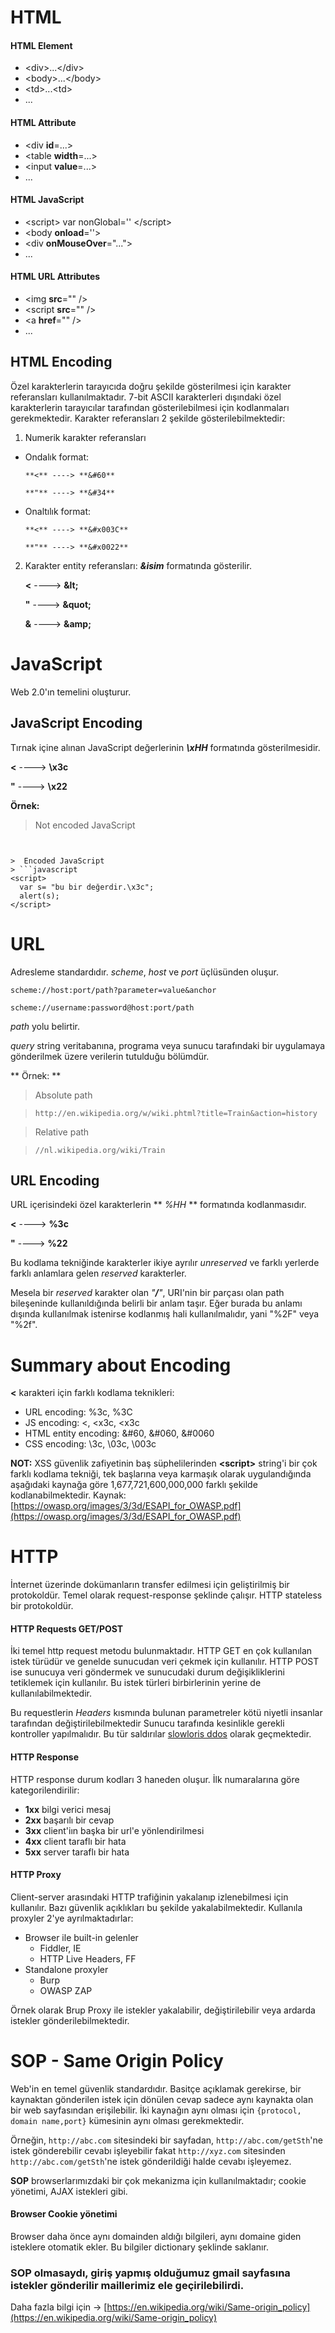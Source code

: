 # HTML
#### HTML Element

- &lt;div>...&lt;/div>
- &lt;body>...&lt;/body>
- &lt;td>...&lt;td>
- ...

#### HTML Attribute

- &lt;div **id**=...>
- &lt;table **width**=...>
- &lt;input **value**=...>
- ...

#### HTML JavaScript
- &lt;script> var nonGlobal='' &lt;/script>
- &lt;body **onload**=''>
- &lt;div **onMouseOver**="...">
- ...
#### HTML URL Attributes
- &lt;img **src**="" />
- &lt;script **src**="" />
- &lt;a **href**="" />
- ...

## HTML Encoding
Özel karakterlerin tarayıcıda doğru şekilde gösterilmesi için karakter referansları kullanılmaktadır. 7-bit ASCII karakterleri dışındaki özel karakterlerin tarayıcılar tarafından gösterilebilmesi için kodlanmaları gerekmektedir. Karakter referansları 2 şekilde gösterilebilmektedir:
1. Numerik karakter referansları
  * Ondalık format:

        **<** ----> **&#60**

        **"** ----> **&#34**
  * Onaltılık format:

        **<** ----> **&#x003C**

        **"** ----> **&#x0022**

2. Karakter entity referansları: **_&isim_** formatında gösterilir.

      **<** ----> **&amp;lt;**

      **"**  ----> **&amp;quot;**

      **&** ----> **&amp;amp;**

# JavaScript
Web 2.0'ın temelini oluşturur.

## JavaScript Encoding
Tırnak içine alınan JavaScript değerlerinin **_\xHH_** formatında gösterilmesidir.

  **<** ----> **\x3c**

  **"** ----> **\x22**

**Örnek:**

  >  Not encoded JavaScript

> ```javascript
<script>
  var s= "bu bir değerdir.<";
  alert(s);
</script>
```

>  Encoded JavaScript
> ```javascript
<script>
  var s= "bu bir değerdir.\x3c";
  alert(s);
</script>
```

# URL

Adresleme standardıdır. _scheme_, _host_ ve _port_ üçlüsünden oluşur.

``` scheme://host:port/path?parameter=value&anchor ```

``` scheme://username:password@host:port/path ```

_path_ yolu belirtir.

_query_ string veritabanına, programa veya sunucu tarafındaki bir uygulamaya gönderilmek üzere verilerin tutulduğu bölümdür.

** Örnek: **

> Absolute path

> ``` http://en.wikipedia.org/w/wiki.phtml?title=Train&action=history ```

> Relative path

> ``` //nl.wikipedia.org/wiki/Train ```

## URL Encoding

URL içerisindeki özel karakterlerin ** _%HH_ ** formatında kodlanmasıdır.

  **<** ----> **%3c**

  **"** ----> **%22**

  Bu kodlama tekniğinde karakterler ikiye ayrılır _unreserved_ ve  farklı yerlerde farklı anlamlara gelen _reserved_ karakterler.

  Mesela bir _reserved_ karakter olan _"**/**"_, URI'nin bir parçası olan path bileşeninde kullanıldığında belirli bir anlam taşır. Eğer burada bu anlamı dışında kullanılmak istenirse kodlanmış hali kullanılmalıdır, yani "%2F" veya "%2f".


# Summary about Encoding

**<** karakteri için farklı kodlama teknikleri:

- URL encoding: %3c, %3C
- JS encoding: \<, <x3c, <x3c
- HTML entity encoding: &#60, &#060, &#0060
- CSS encoding: \3c, \03c, \003c

**NOT:** XSS güvenlik zafiyetinin baş süphelilerinden **&lt;script>** string'i bir çok farklı kodlama tekniği, tek başlarına veya karmaşık olarak uygulandığında aşağıdaki kaynağa göre 1,677,721,600,000,000 farklı şekilde kodlanabilmektedir. Kaynak: [https://owasp.org/images/3/3d/ESAPI_for_OWASP.pdf](https://owasp.org/images/3/3d/ESAPI_for_OWASP.pdf)


# HTTP

İnternet üzerinde dokümanların transfer edilmesi için geliştirilmiş bir protokoldür. Temel olarak request-response şeklinde çalışır. HTTP stateless bir protokoldür.

#### HTTP Requests GET/POST
İki temel http request metodu bulunmaktadır. HTTP GET en çok kullanılan istek türüdür ve genelde sunucudan veri çekmek için kullanılır. HTTP POST ise sunucuya veri göndermek ve sunucudaki durum değişikliklerini tetiklemek için kullanılır. Bu istek türleri birbirlerinin yerine de kullanılabilmektedir.

Bu requestlerin _Headers_ kısmında bulunan parametreler kötü niyetli insanlar tarafından değiştirilebilmektedir Sunucu tarafında kesinlikle gerekli kontroller yapılmalıdır. Bu tür saldırılar [slowloris ddos](https://en.wikipedia.org/wiki/Slowloris_&#x28;computer_security&#x29;) olarak geçmektedir.

#### HTTP Response
HTTP response durum kodları 3 haneden oluşur. İlk numaralarına göre kategorilendirilir:

- **1xx** bilgi verici mesaj
- **2xx** başarılı bir cevap
- **3xx** client'iın başka bir url'e yönlendirilmesi
- **4xx** client taraflı bir hata
- **5xx** server taraflı bir hata

#### HTTP Proxy

Client-server arasındaki HTTP trafiğinin yakalanıp izlenebilmesi için kullanılır. Bazı güvenlik açıklıkları bu şekilde yakalabilmektedir. Kullanıla proxyler 2'ye ayrılmaktadırlar:

- Browser ile built-in gelenler
    * Fiddler, IE
    * HTTP Live Headers, FF
- Standalone proxyler
    * Burp
    * OWASP ZAP

Örnek olarak Brup Proxy ile istekler yakalabilir, değiştirilebilir veya ardarda istekler gönderilebilmektedir.


# SOP - Same Origin Policy

Web'in en temel güvenlik standardıdır. Basitçe açıklamak gerekirse, bir kaynaktan gönderilen istek için dönülen cevap sadece aynı kaynakta olan bir web sayfasından erişilebilir. İki kaynağın aynı olması için ``` {protocol, domain name,port} ``` kümesinin aynı olması gerekmektedir.

Örneğin, ``` http://abc.com ``` sitesindeki bir sayfadan, ``` http://abc.com/getSth ```'ne istek gönderebilir cevabı işleyebilir fakat ``` http://xyz.com ``` sitesinden ``` http://abc.com/getSth ```'ne istek gönderildiği halde cevabı işleyemez.

**SOP** browserlarımızdaki bir çok mekanizma için kullanılmaktadır; cookie yönetimi, AJAX istekleri gibi.


#### Browser Cookie yönetimi

Browser daha önce aynı domainden aldığı bilgileri, aynı domaine giden isteklere otomatik ekler. Bu bilgiler dictionary şeklinde saklanır.

### SOP olmasaydı, giriş yapmış olduğumuz gmail sayfasına istekler gönderilir maillerimiz ele geçirilebilirdi.


Daha fazla bilgi için -> [https://en.wikipedia.org/wiki/Same-origin_policy](https://en.wikipedia.org/wiki/Same-origin_policy)
